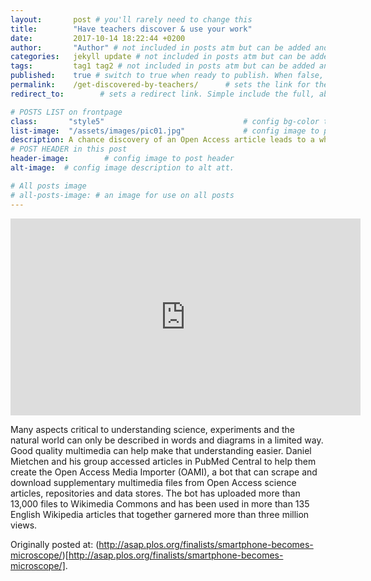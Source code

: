 ```yaml
---
layout:       post # you'll rarely need to change this
title:        "Have teachers discover & use your work"
date:         2017-10-14 18:22:44 +0200
author:       "Author" # not included in posts atm but can be added and used later
categories:   jekyll update # not included in posts atm but can be added and used later
tags:         tag1 tag2 # not included in posts atm but can be added and used later
published:    true # switch to true when ready to publish. When false, you can check your links and share drafts using the github file for this page e.g https://github.com/sparcopen/open-to/blob/master/_posts/2017-04-10-welcome-to-jekyll.markdown
permalink:    /get-discovered-by-teachers/      # sets the link for the post. E.g permalink: /battle-disease/
redirect_to:        # sets a redirect link. Simple include the full, absolute link you want below

# POSTS LIST on frontpage
class:       "style5"                               # config bg-color to post list card (1 to 5)
list-image:  "/assets/images/pic01.jpg"             # config image to post list card (1 to 15 are generic colors and will fit with anything used if no images can be found)
description: A chance discovery of an Open Access article leads to a whole new application of scientific work
# POST HEADER in this post
header-image:        # config image to post header
alt-image:  # config image description to alt att.

# All posts image
# all-posts-image: # an image for use on all posts
---
```

<iframe width="560" height="315" src="https://www.youtube.com/embed/GmGcfZnsyqo" frameborder="0" allowfullscreen></iframe>

Many aspects critical to understanding science, experiments and the natural world can only be described in words and diagrams in a limited way. Good quality multimedia can help make that understanding easier. Daniel Mietchen and his group accessed articles in PubMed Central to help them create the Open Access Media Importer (OAMI), a bot that can scrape and download supplementary multimedia files from Open Access science articles, repositories and data stores.  The bot has uploaded more than 13,000 files to Wikimedia Commons and has been used in more than 135 English Wikipedia articles that together garnered more than three million views.

Originally posted at: (http://asap.plos.org/finalists/smartphone-becomes-microscope/)[http://asap.plos.org/finalists/smartphone-becomes-microscope/].
